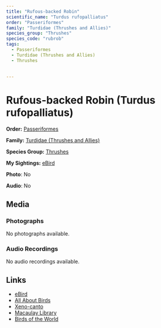 ```yaml
---
title: "Rufous-backed Robin"
scientific_name: "Turdus rufopalliatus"
order: "Passeriformes"
family: "Turdidae (Thrushes and Allies)"
species_group: "Thrushes"
species_code: "rubrob"
tags: 
  - Passeriformes
  - Turdidae (Thrushes and Allies)
  - Thrushes
  
  
---
```


# Rufous-backed Robin (Turdus rufopalliatus)

**Order:** [Passeriformes](/tags/passeriformes)

**Family:** [Turdidae (Thrushes and Allies)](/tags/turdidae-thrushes-and-allies)

**Species Group:** [Thrushes](/tags/thrushes)

**My Sightings:** [eBird](https://ebird.org/lifelist?r=world&time=life&spp=rubrob)

**Photo**: No 

**Audio**: No

## Media
### Photographs
No photographs available.

### Audio Recordings
No audio recordings available.

## Links
* [eBird](https://ebird.org/species/rubrob) 
* [All About Birds](https://www.allaboutbirds.org/guide/rubrob) 
* [Xeno-canto](https://www.xeno-canto.org/species/turdus-rufopalliatus) 
* [Macaulay Library](https://search.macaulaylibrary.org/catalog?taxonCode=rubrob&sort=rating_rank_desc)
* [Birds of the World](https://birdsoftheworld.org/bow/species/rubrob)
